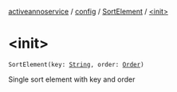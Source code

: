 [activeannoservice](../../index.md) / [config](../index.md) / [SortElement](index.md) / [&lt;init&gt;](./-init-.md)

# &lt;init&gt;

`SortElement(key: `[`String`](https://kotlinlang.org/api/latest/jvm/stdlib/kotlin/-string/index.html)`, order: `[`Order`](../-order/index.md)`)`

Single sort element with key and order

